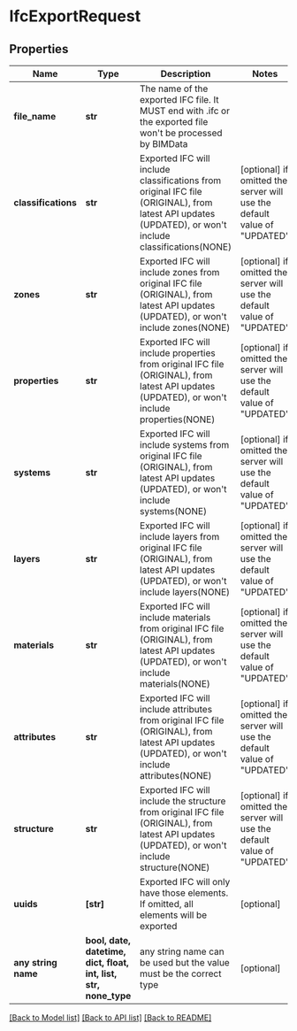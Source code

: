 # IfcExportRequest


## Properties
Name | Type | Description | Notes
------------ | ------------- | ------------- | -------------
**file_name** | **str** | The name of the exported IFC file. It MUST end with .ifc or the exported file won&#39;t be processed by BIMData | 
**classifications** | **str** | Exported IFC will include classifications from original IFC file (ORIGINAL), from latest API updates (UPDATED), or won&#39;t include classifications(NONE) | [optional]  if omitted the server will use the default value of "UPDATED"
**zones** | **str** | Exported IFC will include zones from original IFC file (ORIGINAL), from latest API updates (UPDATED), or won&#39;t include zones(NONE) | [optional]  if omitted the server will use the default value of "UPDATED"
**properties** | **str** | Exported IFC will include properties from original IFC file (ORIGINAL), from latest API updates (UPDATED), or won&#39;t include properties(NONE) | [optional]  if omitted the server will use the default value of "UPDATED"
**systems** | **str** | Exported IFC will include systems from original IFC file (ORIGINAL), from latest API updates (UPDATED), or won&#39;t include systems(NONE) | [optional]  if omitted the server will use the default value of "UPDATED"
**layers** | **str** | Exported IFC will include layers from original IFC file (ORIGINAL), from latest API updates (UPDATED), or won&#39;t include layers(NONE) | [optional]  if omitted the server will use the default value of "UPDATED"
**materials** | **str** | Exported IFC will include materials from original IFC file (ORIGINAL), from latest API updates (UPDATED), or won&#39;t include materials(NONE) | [optional]  if omitted the server will use the default value of "UPDATED"
**attributes** | **str** | Exported IFC will include attributes from original IFC file (ORIGINAL), from latest API updates (UPDATED), or won&#39;t include attributes(NONE) | [optional]  if omitted the server will use the default value of "UPDATED"
**structure** | **str** | Exported IFC will include the structure from original IFC file (ORIGINAL), from latest API updates (UPDATED), or won&#39;t include structure(NONE) | [optional]  if omitted the server will use the default value of "UPDATED"
**uuids** | **[str]** | Exported IFC will only have those elements. If omitted, all elements will be exported | [optional] 
**any string name** | **bool, date, datetime, dict, float, int, list, str, none_type** | any string name can be used but the value must be the correct type | [optional]

[[Back to Model list]](../README.md#documentation-for-models) [[Back to API list]](../README.md#documentation-for-api-endpoints) [[Back to README]](../README.md)


